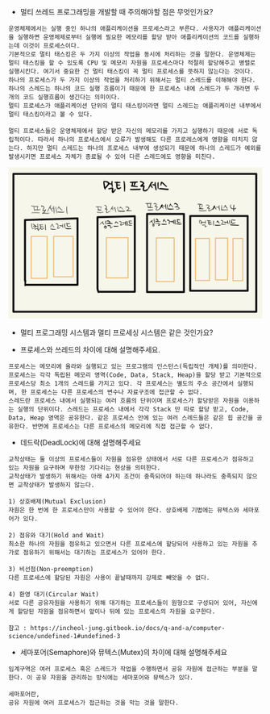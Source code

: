 - 멀티 쓰레드 프로그래밍을 개발할 때 주의해야할 점은 무엇인가요?
```
운영체제에서는 실행 중인 하나의 애플리케이션을 프로세스라고 부른다. 사용자가 애플리케이션을 실행하면 운영체제로부터 실행에 필요한 메모리를 할당 받아 애플리케이션의 코드를 실행하는데 이것이 프로세스이다. 
기본적으로 멀티 태스킹은 두 가지 이상의 작업을 동시에 처리하는 것을 말한다. 운영체제는 멀티 태스킹을 할 수 있도록 CPU 및 메모리 자원을 프로세스마다 적절히 할당해주고 병렬로 실행시킨다. 여기서 중요한 건 멀티 태스킹이 꼭 멀티 프로세스를 뜻하지 않는다는 것이다. 하나의 프로세스가 두 가지 이상의 작업을 처리하기 위해서는 멀티 스레드를 이해해야 한다. 
하나의 스레드는 하나의 코드 실행 흐름이기 때문에 한 프로세스 내에 스레드가 두 개라면 두 개의 코드 실행흐름이 생긴다는 의미이다.
멀티 프로세스가 애플리케이션 단위의 멀티 태스킹이라면 멀티 스레드는 애플리케이션 내부에서 멀티 태스킹이라고 볼 수 있다. 

멀티 프로세스들은 운영체제에서 할당 받은 자신의 메모리를 가지고 실행하기 때문에 서로 독립적이다. 따라서 하나의 프로세스에서 오류가 발생해도 다른 프로레스에게 영향을 미치지 않는다. 하지만 멀티 스레드는 하나의 프로세스 내부에 생성되기 때문에 하나의 스레드가 예외를 발생시키면 프로세스 자체가 종료될 수 있어 다른 스레드에도 영향을 미친다. 
```
![multi-processor](https://github.com/parkje0927/TIL/blob/main/cs/%EC%9A%B4%EC%98%81%EC%B2%B4%EC%A0%9C/multi-processor.jpeg)

- 멀티 프로그래밍 시스템과 멀티 프로세싱 시스템은 같은 것인가요?

- 프로세스와 쓰레드의 차이에 대해 설명해주세요.
```
프로세스는 메모리에 올라와 실행되고 있는 프로그램의 인스턴스(독립적인 개체)를 의미한다. 프로세스는 각각 독립된 메모리 영역(Code, Data, Stack, Heap)을 할당 받고 기본적으로 프로세스당 최소 1개의 스레드를 가지고 있다. 각 프로세스는 별도의 주소 공간에서 실행되며, 한 프로세스는 다른 프로세스의 변수나 자료구조에 접근할 수 없다. 
스레드란 프로세스 내에서 실행되는 여러 흐름의 단위이며 프로세스가 할당받은 자원을 이용하는 실행의 단위이다. 스레드는 프로세스 내에서 각각 Stack 만 따로 할당 받고, Code, Data, Heap 영역은 공유한다. 같은 프로세스 안에 있는 여러 스레드들은 같은 힙 공간을 공유한다. 반면에 프로세스는 다른 프로세스의 메모리에 직접 접근할 수 없다. 
```

- 데드락(DeadLock)에 대해 설명해주세요
```
교착상태는 둘 이상의 프로세스들이 자원을 점유한 상태에서 서로 다른 프로세스가 점유하고 있는 자원을 요구하며 무한정 기다리는 현상을 의미한다.
교착상태가 발생하기 위해서는 아래 4가지 조건이 충족되어야 하는데 하나라도 충족되지 않으면 교착상태가 발생하지 않는다.

1) 상호배제(Mutual Exclusion)
자원은 한 번에 한 프로세스만이 사용할 수 있어야 한다. 상호배제 기법에는 뮤텍스와 세마포어가 있다.

2) 점유와 대기(Hold and Wait)
최소한 하나의 자원을 점유하고 있으면서 다른 프로세스에 할당되어 사용하고 있는 자원을 추가로 점유하기 위해서는 대기하는 프로세스가 있어야 한다.

3) 비선점(Non-preemption)
다른 프로세스에 할당된 자원은 사용이 끝날때까지 강제로 빼앗을 수 없다.

4) 환영 대기(Circular Wait)
서로 다른 공유자원을 사용하기 위해 대기하는 프로세스들이 원형으로 구성되어 있어, 자신에게 할당된 자원을 점유하면서 앞이나 뒤에 있는 프로세스의 자원을 요구한다.

참고 : https://incheol-jung.gitbook.io/docs/q-and-a/computer-science/undefined-1#undefined-3
```

- 세마포어(Semaphore)와 뮤텍스(Mutex)의 차이에 대해 설명해주세요
```
임계구역은 여러 프로세스 혹은 스레드가 작업을 수행하면서 공유 자원에 접근하는 부분을 말한다. 이 공유 자원을 관리하는 방식에는 세마포어와 뮤텍스가 있다. 

세마포어란,
공유 자원에 여러 프로세스가 접근하는 것을 막는 것을 말한다.
```